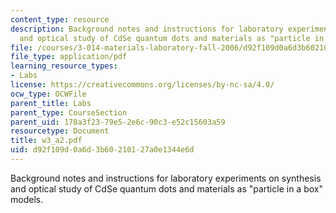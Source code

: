 ```yaml
---
content_type: resource
description: Background notes and instructions for laboratory experiments on synthesis
  and optical study of CdSe quantum dots and materials as "particle in a box" models.
file: /courses/3-014-materials-laboratory-fall-2006/d92f109d0a6d3b60210127a0e1344e6d_w3_a2.pdf
file_type: application/pdf
learning_resource_types:
- Labs
license: https://creativecommons.org/licenses/by-nc-sa/4.0/
ocw_type: OCWFile
parent_title: Labs
parent_type: CourseSection
parent_uid: 178a3f23-79e5-2e6c-90c3-e52c15603a59
resourcetype: Document
title: w3_a2.pdf
uid: d92f109d-0a6d-3b60-2101-27a0e1344e6d
---
```

Background notes and instructions for laboratory experiments on synthesis and optical study of CdSe quantum dots and materials as "particle in a box" models.